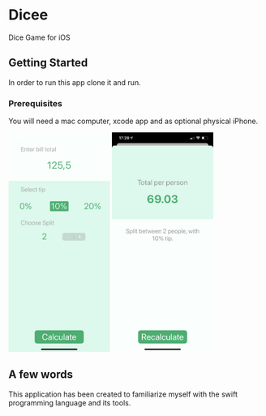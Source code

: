 # Dicee

Dice Game for iOS

## Getting Started

In order to run this app clone it and run.

### Prerequisites

You will need a mac computer, xcode app and as optional physical iPhone.


<div align="left">
    <img src="https://github.com/VladimirZhdanov/Tip_calculator/blob/master/images/IMG_0305.PNG" width="200px"</img> 
    <img src="https://github.com/VladimirZhdanov/Tip_calculator/blob/master/images/IMG_0306.PNG" width="200px"</img> 
</div>

## A few words

This application has been created to familiarize myself with the swift programming language and its tools.

